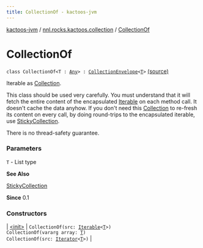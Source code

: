 ```yaml
---
title: CollectionOf - kactoos-jvm
---
```


[kactoos-jvm](../../index.html) / [nnl.rocks.kactoos.collection](../index.html) / [CollectionOf](./index.html)

# CollectionOf

`class CollectionOf<T : `[`Any`](https://kotlinlang.org/api/latest/jvm/stdlib/kotlin/-any/index.html)`> : `[`CollectionEnvelope`](../-collection-envelope/index.html)`<`[`T`](index.html#T)`>` [(source)](https://github.com/neonailol/kactoos/blob/master/kactoos-jvm/src/main/kotlin/nnl/rocks/kactoos/collection/CollectionOf.kt#L22)

Iterable as [Collection](https://kotlinlang.org/api/latest/jvm/stdlib/kotlin.collections/-collection/index.html).

This class should be used very carefully. You must understand that
it will fetch the entire content of the encapsulated [Iterable](https://kotlinlang.org/api/latest/jvm/stdlib/kotlin.collections/-iterable/index.html) on each
method call. It doesn't cache the data anyhow.
If you don't need this [Collection](https://kotlinlang.org/api/latest/jvm/stdlib/kotlin.collections/-collection/index.html) to re-fresh
its content on every call, by doing round-trips to
the encapsulated iterable, use [StickyCollection](../-sticky-collection/index.html).

There is no thread-safety guarantee.

### Parameters

`T` - List type

**See Also**

[StickyCollection](../-sticky-collection/index.html)

**Since**
0.1

### Constructors

| [&lt;init&gt;](-init-.html) | `CollectionOf(src: `[`Iterable`](https://kotlinlang.org/api/latest/jvm/stdlib/kotlin.collections/-iterable/index.html)`<`[`T`](index.html#T)`>)`<br>`CollectionOf(vararg array: `[`T`](index.html#T)`)`<br>`CollectionOf(src: `[`Iterator`](https://kotlinlang.org/api/latest/jvm/stdlib/kotlin.collections/-iterator/index.html)`<`[`T`](index.html#T)`>)` |

